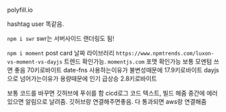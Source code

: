 polyfill.io

hashtag user 똑같음.

`npm i swr`
swr는 서버사이드 랜더링도 됨!

`npm i moment`
post card
날짜 라이브러리
`https://www.npmtrends.com/luxon-vs-moment-vs-dayjs`
트렌드 확인가능.
`momentjs.com` 포맷 확인가능
보통 모멘텀 쓰면 좋음 70키로바이트
date-fns 사용하는이유가 불변성때문에 17.9키로바이트
dayjs으로 넘어가는이유가 용량때문에 인기 급상승 2.8키로바이트

보통 코드를 바꾸면 깃허브에 푸쉬를 함
cicd로그 코드 텍스트, 빌드 해줌 중간에 에러있으면 알림으로 날려줌.
깃허브랑 연결해주면좋음.
다 통과되면 aws랑 연결해줌
